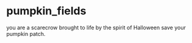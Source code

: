 # pumpkin_fields
you are a scarecrow brought to life by the spirit of Halloween save your pumpkin patch.
